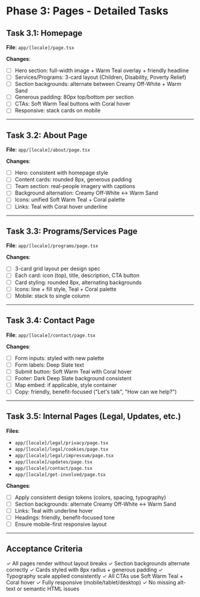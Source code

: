 
# Phase 3: Pages - Detailed Tasks

## Task 3.1: Homepage

**File**: `app/[locale]/page.tsx`

**Changes**:
- [ ] Hero section: full-width image + Warm Teal overlay + friendly headline
- [ ] Services/Programs: 3-card layout (Children, Disability, Poverty Relief)
- [ ] Section backgrounds: alternate between Creamy Off-White + Warm Sand
- [ ] Generous padding: 80px top/bottom per section
- [ ] CTAs: Soft Warm Teal buttons with Coral hover
- [ ] Responsive: stack cards on mobile

---

## Task 3.2: About Page

**File**: `app/[locale]/about/page.tsx`

**Changes**:
- [ ] Hero: consistent with homepage style
- [ ] Content cards: rounded 8px, generous padding
- [ ] Team section: real-people imagery with captions
- [ ] Background alternation: Creamy Off-White ↔ Warm Sand
- [ ] Icons: unified Soft Warm Teal + Coral palette
- [ ] Links: Teal with Coral hover underline

---

## Task 3.3: Programs/Services Page

**File**: `app/[locale]/programs/page.tsx`

**Changes**:
- [ ] 3-card grid layout per design spec
- [ ] Each card: icon (top), title, description, CTA button
- [ ] Card styling: rounded 8px, alternating backgrounds
- [ ] Icons: line + fill style, Teal + Coral palette
- [ ] Mobile: stack to single column

---

## Task 3.4: Contact Page

**File**: `app/[locale]/contact/page.tsx`

**Changes**:
- [ ] Form inputs: styled with new palette
- [ ] Form labels: Deep Slate text
- [ ] Submit button: Soft Warm Teal with Coral hover
- [ ] Footer: Dark Deep Slate background consistent
- [ ] Map embed: if applicable, style container
- [ ] Copy: friendly, benefit-focused ("Let's talk", "How can we help?")

---

## Task 3.5: Internal Pages (Legal, Updates, etc.)

**Files**:
- `app/[locale]/legal/privacy/page.tsx`
- `app/[locale]/legal/cookies/page.tsx`
- `app/[locale]/legal/impressum/page.tsx`
- `app/[locale]/updates/page.tsx`
- `app/[locale]/contact/page.tsx`
- `app/[locale]/get-involved/page.tsx`

**Changes**:
- [ ] Apply consistent design tokens (colors, spacing, typography)
- [ ] Section backgrounds: alternate Creamy Off-White ↔ Warm Sand
- [ ] Links: Teal with underline hover
- [ ] Headings: friendly, benefit-focused tone
- [ ] Ensure mobile-first responsive layout

---

## Acceptance Criteria
✓ All pages render without layout breaks
✓ Section backgrounds alternate correctly
✓ Cards styled with 8px radius + generous padding
✓ Typography scale applied consistently
✓ All CTAs use Soft Warm Teal + Coral hover
✓ Fully responsive (mobile/tablet/desktop)
✓ No missing alt-text or semantic HTML issues
